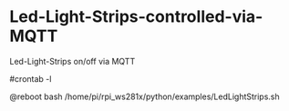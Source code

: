 # Led-Light-Strips-controlled-via-MQTT

Led-Light-Strips on/off via MQTT

#crontab -l

@reboot  bash  /home/pi/rpi_ws281x/python/examples/LedLightStrips.sh

